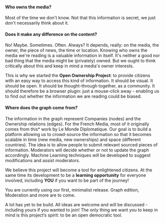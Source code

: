 #### Who owns the media?

Most of the time we don't know. Not that this information is secret, we just don't necessarily think about it. 

#### Does it make any difference on the content?

No! Maybe. Sometimes. Often. Always? It depends, really: on the media, the owner, the piece of news, the time or location. Knowing who owns the media we're reading is a valuable information in itself. It's neither a good nor bad thing that the media might be (privately) owned. But we ought to think critically about this and keep in mind a media's owner interests.


This is why we started the **Open Ownership Project**: to provide citizens with an easy way to access this kind of information. It should be visual. It should be open. It should be thought-through together, as a community. It should therefore be a browser plugin: just a mouse-click away - enabling us to find out whether the information we are reading could be biased. 


#### Where does the graph come from?

The information in the graph represent Companies (nodes) and the Ownership relations (edges). For the French Media, most of it originally comes from this*  work by Le Monde Diplomatique. Our goal is to build a platform allowing us to crowd-source the information so that it becomes scalable in time (new media, new ownerships) and space (different countries). The idea is to allow people to submit relevant sourced pieces of information. Moderators will decide whether or not to update the graph accordingly. Machine Learning techniques will be developed to suggest modifications and assist moderators.


We believe this project will become a tool for enlightened citizens. At the same time its development to be a **learning opportunity** for everyone involved, including **YOU** if you want to be part of the journey!


You are currently using our first, minimalist release. Graph edition, Moderation and more are to come.

A lot has yet to be build. All ideas are welcome and will be discussed - including yours if you wanted to join! The only thing we want you to keep in mind is this project’s spirit: to be an open democratic tool.

